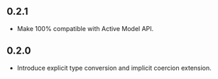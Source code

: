 ## 0.2.1
* Make 100% compatible with Active Model API.

## 0.2.0
* Introduce explicit type conversion and implicit coercion extension.
